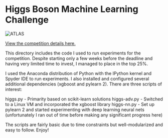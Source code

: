 Higgs Boson Machine Learning Challenge
======

<img src="https://kaggle2.blob.core.windows.net/competitions/kaggle/3887/media/ATLASEXP_image.png" alt="ATLAS" title="ATLAS" />

<a href="http://www.kaggle.com/c/higgs-boson">View the competition details here.</a><br/>

This directory includes the code I used to run experiments for the competition.  Despite starting only a few weeks before the deadline and having very limited time to invest, I managed to place in the top 25%.<br/>

I used the Anaconda distribution of Python with the IPython kernel and Spyder IDE to run experiments.  I also installed and configured several additional dependencies (xgboost and pylearn 2).  There are three scripts of interest:

higgs.py - Primarity based on scikit-learn solutions
higgs-adv.py - Switched to a Linux VM and incorporated the xgboost library
higgs-nn.py - Set up pylearn 2 and started experimenting with deep learning neural nets (unfortunately I ran out of time before making any significant progress here)

The scripts are fairly basic due to time constraints but well-modularized and easy to follow.  Enjoy!
